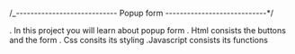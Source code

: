 /\_----------------------------
Popup form
----------------------------\*/

. In this project you will learn about popup form
. Html consists the buttons and the form
. Css consits its styling
.Javascript consists its functions

